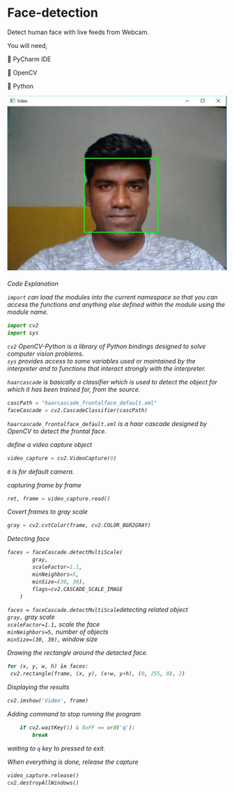 # Face-detection
Detect human face with live feeds from Webcam.

You will need,

 PyCharm IDE

 OpenCV

 Python 

<img src="Annotation 2020-06-13 150404.jpg">

<h6> Code Explanation </h>  

`import` can load the modules into the current namespace so that you can access the functions and anything else defined within the module using the module name.

``` python
import cv2
import sys
```
`cv2` OpenCV-Python is a library of Python bindings designed to solve computer vision problems.  
`sys` provides access to some variables used or maintained by the interpreter and to functions that interact strongly with the interpreter.

`haarcascade` is basically a classifier which is used to detect the object for which it has been trained for, from the source.

``` python
cascPath = "haarcascade_frontalface_default.xml"
faceCascade = cv2.CascadeClassifier(cascPath)
```
`haarcascade_frontalface_default.xml` is a haar cascade designed by OpenCV to detect the frontal face.

define a video capture object 

``` python
video_capture = cv2.VideoCapture(0)
```
`0` is for default camera.

capturing frame by frame

``` python
ret, frame = video_capture.read()
```
Covert frames to gray scale
``` python
gray = cv2.cvtColor(frame, cv2.COLOR_BGR2GRAY)
```
Detecting face
``` python
faces = faceCascade.detectMultiScale(
        gray,   
        scaleFactor=1.1,    
        minNeighbors=5,     
        minSize=(30, 30),   
        flags=cv2.CASCADE_SCALE_IMAGE
    )
```

`faces = faceCascade.detectMultiScale`detecting related object  
`gray,` gray scale  
`scaleFactor=1.1,` scale the face  
`minNeighbors=5,` number of objects  
`minSize=(30, 30),` window size  

Drawing the rectangle around the detacted face.

``` python
for (x, y, w, h) in faces:
 cv2.rectangle(frame, (x, y), (x+w, y+h), (0, 255, 0), 2)
 ```
 
 Displaying the results
 ``` python
 cv2.imshow('Video', frame)
```
Adding command to stop running the program
``` python
    if cv2.waitKey(1) & 0xFF == ord('q'):
        break
```
waiting to `q` key to pressed to exit.

When everything is done, release the capture
``` python
video_capture.release()
cv2.destroyAllWindows()
```


